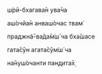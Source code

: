ш́рӣ-бхагава̄н ува̄ча

аш́очйа̄н анваш́очас твам̇

праджн̃а̄-ва̄да̄м̇ш́ ча бха̄шасе

гата̄сӯн агата̄сӯм̇ш́ ча

на̄нуш́очанти пан̣д̣ита̄х̣